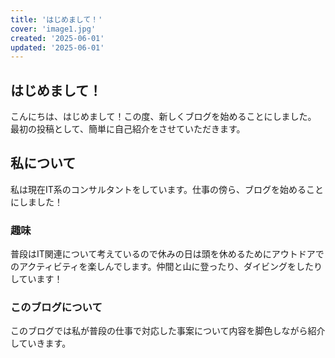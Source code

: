 ```yaml
---
title: 'はじめまして！'
cover: 'image1.jpg'
created: '2025-06-01'
updated: '2025-06-01'
---
```


## はじめまして！

こんにちは、はじめまして！この度、新しくブログを始めることにしました。
最初の投稿として、簡単に自己紹介をさせていただきます。

## 私について
私は現在IT系のコンサルタントをしています。仕事の傍ら、ブログを始めることにしました！

### 趣味
普段はIT関連について考えているので休みの日は頭を休めるためにアウトドアでのアクティビティを楽しんでします。仲間と山に登ったり、ダイビングをしたりしています！

### このブログについて
このブログでは私が普段の仕事で対応した事案について内容を脚色しながら紹介していきます。

